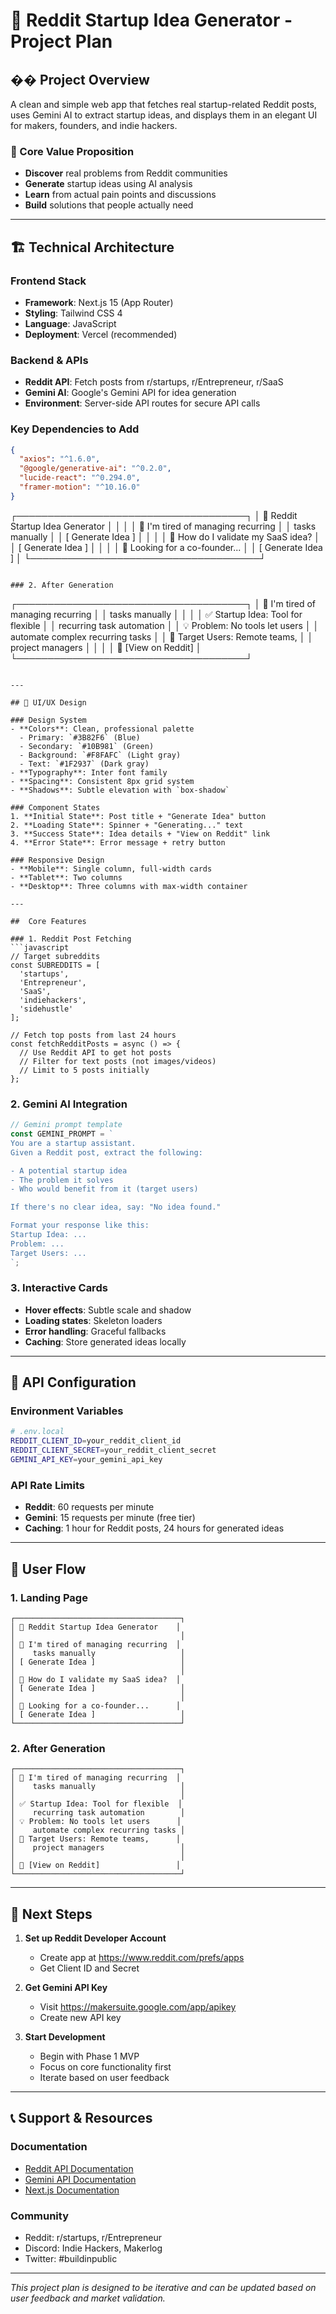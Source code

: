 # 🚀 Reddit Startup Idea Generator - Project Plan

## �� Project Overview

A clean and simple web app that fetches real startup-related Reddit posts, uses Gemini AI to extract startup ideas, and displays them in an elegant UI for makers, founders, and indie hackers.

### 🎯 Core Value Proposition
- **Discover** real problems from Reddit communities
- **Generate** startup ideas using AI analysis
- **Learn** from actual pain points and discussions
- **Build** solutions that people actually need

---

## 🏗️ Technical Architecture

### Frontend Stack
- **Framework**: Next.js 15 (App Router)
- **Styling**: Tailwind CSS 4
- **Language**: JavaScript
- **Deployment**: Vercel (recommended)

### Backend & APIs
- **Reddit API**: Fetch posts from r/startups, r/Entrepreneur, r/SaaS
- **Gemini AI**: Google's Gemini API for idea generation
- **Environment**: Server-side API routes for secure API calls

### Key Dependencies to Add
```json
{
  "axios": "^1.6.0",
  "@google/generative-ai": "^0.2.0",
  "lucide-react": "^0.294.0",
  "framer-motion": "^10.16.0"
}
```


┌─────────────────────────────────────┐
│ 🚀 Reddit Startup Idea Generator │
│ │
│ 📌 I'm tired of managing recurring │
│ tasks manually │
│ [ Generate Idea ] │
│ │
│ 📌 How do I validate my SaaS idea? │
│ [ Generate Idea ] │
│ │
│ 📌 Looking for a co-founder... │
│ [ Generate Idea ] │
└─────────────────────────────────────┘
```

### 2. After Generation
```
┌─────────────────────────────────────┐
│ 📌 I'm tired of managing recurring  │
│    tasks manually                   │
│                                     │
│ ✅ Startup Idea: Tool for flexible  │
│    recurring task automation        │
│ 💡 Problem: No tools let users      │
│    automate complex recurring tasks │
│ 👥 Target Users: Remote teams,      │
│    project managers                 │
│                                     │
│ 🔗 [View on Reddit]                 │
└─────────────────────────────────────┘
```

---

## 🎨 UI/UX Design

### Design System
- **Colors**: Clean, professional palette
  - Primary: `#3B82F6` (Blue)
  - Secondary: `#10B981` (Green)
  - Background: `#F8FAFC` (Light gray)
  - Text: `#1F2937` (Dark gray)
- **Typography**: Inter font family
- **Spacing**: Consistent 8px grid system
- **Shadows**: Subtle elevation with `box-shadow`

### Component States
1. **Initial State**: Post title + "Generate Idea" button
2. **Loading State**: Spinner + "Generating..." text
3. **Success State**: Idea details + "View on Reddit" link
4. **Error State**: Error message + retry button

### Responsive Design
- **Mobile**: Single column, full-width cards
- **Tablet**: Two columns
- **Desktop**: Three columns with max-width container

---

##  Core Features

### 1. Reddit Post Fetching
```javascript
// Target subreddits
const SUBREDDITS = [
  'startups',
  'Entrepreneur', 
  'SaaS',
  'indiehackers',
  'sidehustle'
];

// Fetch top posts from last 24 hours
const fetchRedditPosts = async () => {
  // Use Reddit API to get hot posts
  // Filter for text posts (not images/videos)
  // Limit to 5 posts initially
};
```

### 2. Gemini AI Integration
```javascript
// Gemini prompt template
const GEMINI_PROMPT = `
You are a startup assistant.
Given a Reddit post, extract the following:

- A potential startup idea
- The problem it solves  
- Who would benefit from it (target users)

If there's no clear idea, say: "No idea found."

Format your response like this:
Startup Idea: ...
Problem: ...
Target Users: ...
`;
```

### 3. Interactive Cards
- **Hover effects**: Subtle scale and shadow
- **Loading states**: Skeleton loaders
- **Error handling**: Graceful fallbacks
- **Caching**: Store generated ideas locally

---

## 🔐 API Configuration

### Environment Variables
```bash
# .env.local
REDDIT_CLIENT_ID=your_reddit_client_id
REDDIT_CLIENT_SECRET=your_reddit_client_secret
GEMINI_API_KEY=your_gemini_api_key
```

### API Rate Limits
- **Reddit**: 60 requests per minute
- **Gemini**: 15 requests per minute (free tier)
- **Caching**: 1 hour for Reddit posts, 24 hours for generated ideas

---

## 📱 User Flow

### 1. Landing Page
```
┌─────────────────────────────────────┐
│ 🚀 Reddit Startup Idea Generator    │
│                                     │
│ 📌 I'm tired of managing recurring  │
│    tasks manually                   │
│ [ Generate Idea ]                   │
│                                     │
│ 📌 How do I validate my SaaS idea?  │
│ [ Generate Idea ]                   │
│                                     │
│ 📌 Looking for a co-founder...      │
│ [ Generate Idea ]                   │
└─────────────────────────────────────┘
```

### 2. After Generation
```
┌─────────────────────────────────────┐
│ 📌 I'm tired of managing recurring  │
│    tasks manually                   │
│                                     │
│ ✅ Startup Idea: Tool for flexible  │
│    recurring task automation        │
│ 💡 Problem: No tools let users      │
│    automate complex recurring tasks │
│ 👥 Target Users: Remote teams,      │
│    project managers                 │
│                                     │
│ 🔗 [View on Reddit]                 │
└─────────────────────────────────────┘
```

---

## 🎯 Next Steps

1. **Set up Reddit Developer Account**
   - Create app at https://www.reddit.com/prefs/apps
   - Get Client ID and Secret

2. **Get Gemini API Key**
   - Visit https://makersuite.google.com/app/apikey
   - Create new API key

3. **Start Development**
   - Begin with Phase 1 MVP
   - Focus on core functionality first
   - Iterate based on user feedback

---

## 📞 Support & Resources

### Documentation
- [Reddit API Documentation](https://www.reddit.com/dev/api/)
- [Gemini API Documentation](https://ai.google.dev/docs)
- [Next.js Documentation](https://nextjs.org/docs)

### Community
- Reddit: r/startups, r/Entrepreneur
- Discord: Indie Hackers, Makerlog
- Twitter: #buildinpublic

---

*This project plan is designed to be iterative and can be updated based on user feedback and market validation.*